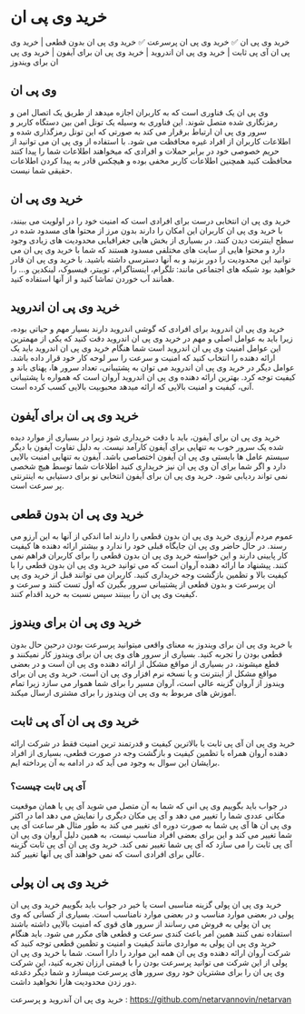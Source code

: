 # خرید وی پی ان
خرید وی پی ان ✅ خرید وی پی ان پرسرعت ✅ خرید وی پی ان بدون قطعی | خرید وی پی ان آی پی ثابت | خرید وی پی ان اندروید | خرید وی پی ان برای آیفون | خرید وی پی ان برای ویندوز
## وی پی ان
وی پی ان یک فناوری است که به کاربران اجازه میدهد از طریق یک اتصال امن و رمزنگاری شده متصل شوند. این فناوری به وسیله یک تونل امن بین دستگاه کاربر و سرور وی پی ان ارتباط برقرار می کند به صورتی که این تونل رمزگذاری شده و اطلاعات کاربران از افراد غیره محافظت می شود. با استفاده از وی پی ان می توانید از حریم خصوصی خود در برابر حملات و افرادی که میخواهند اطلاعات شما را پیدا کنند محافظت کنید همچنین اطلاعات کاربر مخفی بوده و هیچکس قادر به پیدا کردن اطلاعات حقیقی شما نیست.
## خرید وی پی ان
خرید وی پی ان انتخابی درست برای افرادی است که امنیت خود را در اولویت می بینند، با خرید وی پی ان کاربران این امکان را دارند بدون مرز از محتوا های مسدود شده در سطح اینترنت دیدن کنند. در بسیاری از بخش هایی جغرافیایی محدودیت های زیادی وجود دارد و محتوا هایی از سایت های مختلفی مسدود هستند که شما با خرید وی پی ان می توانید این محدودیت را دور بزنید و به آنها دسترسی داشته باشید. با خرید وی پی ان قادر خواهید بود شبکه های اجتماعی مانند: تلگرام، اینستاگرام، توییتر، فیسبوک، لینکدین و... را همانند آب خوردن تماشا کنید و از آنها استفاده کنید.
## خرید وی پی ان اندروید
خرید وی پی ان اندروید برای افرادی که گوشی اندروید دارند بسیار مهم و حیاتی بوده، زیرا باید به عوامل اصلی و مهم در خرید وی پی ان اندروید دقت کنید که یکی از مهمترین این عوامل امنیت وی پی ان اندروید است شما هنگام خرید وی پی ان اندروید باید یک ارائه دهنده را انتخاب کنید که امنیت و سرعت را سر لوحه کار خود قرار داده باشد. عوامل دیگر در خرید وی پی ان اندروید می توان به پشتیبانی، تعداد سرور ها، پهنای باند و کیفیت توجه کرد. بهترین ارائه دهنده وی پی ان اندروید آروان است که همواره با پشتیبانی آنی، کیفیت و امنیت بالایی که ارائه میدهد محبوبیت بالایی کسب کرده است.
## خرید وی پی ان برای آیفون
خرید وی پی ان برای آیفون، باید با دقت خریداری شود زیرا در بسیاری از موارد دیده شده یک سرور خوب به تنهایی برای آیفون کارآمد نیست. به دلیل تفاوت آیفون با دیگر سیستم عامل ها بایستی وی پی ان آیفون اختصاصی باشد. آیفون به تنهایی امنیت بالایی دارد و اگر شما برای آن وی پی ان نیز خریداری کنید اطلاعات شما توسط هیچ شخصی نمی تواند ردیابی شود. خرید وی پی ان برای آیفون انتخابی نو برای دستیابی به اینترنتی پر سرعت است.
## خرید وی پی ان بدون قطعی 
عموم مردم آرزوی خرید وی پی ان بدون قطعی را دارند اما اندکی از آنها به این آرزو می رسند. در حال حاضر وی پی ان جایگاه قبلی خود را ندارد و بیشتر ارائه دهنده ها کیفیت کار پایینی دارند و این خواسته خرید وی پی ان بدون قطعی را برای کاربران فراهم نمی کنند. پیشنهاد ما ارائه دهنده آروان است که می توانید خرید وی پی ان بدون قطعی را با کیفیت بالا و تظمین بازگشت وجه خریداری کنید. کاربران می توانند قبل از خرید وی پی ان پرسرعت و بدون قطعی از پشتیبانی سرور بگیرن که اول تست کنند و سرعت و کیفیت وی پی ان را ببینند سپس نسبت به خرید اقدام کنند.
## خرید وی پی ان برای ویندوز
با خرید وی پی ان برای ویندوز به معنای واقعی میتوانید پرسرعت بودن درحین حال بدون قطعی بودن را تجربه کنید. بسیاری از سرور های وی پی ان برای ویندوز کار نمیکنند و قطع میشوند، در بسیاری از مواقع مشکل از ارائه دهنده وی پی ان است و در بعضی مواقع مشکل از اینترنت و یا نسخه نرم افزار وی پی ان است. خرید وی پی ان برای ویندوز از آروان گزینه عالی است، آروان مسیر را برای شما هموار می سازد زیرا تمام آموزش های مربوط به وی پی ان ویندوز را برای مشتری ارسال میکند.
## خرید وی پی ان آی پی ثابت
خرید وی پی ان آی پی ثابت با بالاترین کیفیت و قدرتمند ترین امنیت فقط در شرکت ارائه دهنده آروان همراه با تظمین کیفیت و بازگشت وجه در صورت قطعی، بسیاری از افراد برایشان این سوال به وجود می آید که در ادامه به آن پرداخته ایم.
### آی پی ثابت چیست؟
در جواب باید بگوییم وی پی انی که شما به آن متصل می شوید آی پی یا همان موقعیت مکانی عددی شما را تغییر می دهد و آی پی مکان دیگری را نمایش می دهد اما در اکثر وی پی ان ها آی پی شما به صورت دوره ای تغییر می کند به طور مثال هر ساعت آی پی شما تغییر می کند و این برای بعضی افراد مناسب نیست، به همین دلیل آروان وی پی ان آی پی ثابت را می سازد که آی پی شما تغییر نمی کند. خرید وی پی ان آی پی ثابت گزینه عالی برای افرادی است که نمی خواهند آی پی آنها تغییر کند.
## خرید وی پی ان پولی
خرید وی پی ان پولی گزینه مناسبی است یا خیر در جواب باید بگوییم خرید وی پی ان پولی در بعضی موارد مناسب و در بعضی موارد نامناسب است. بسیاری از کسانی که وی پی ان پولی به فروش می رسانند از سرور های قوی که امنیت بالایی داشته باشند استفاده نمی کنند همین امر باعث کندی سرعت و قطعی های مکرر می شود. باید هنگام خرید وی پی ان پولی به مواردی مانند کیفیت و امنیت و تظمین قطعی توجه کنید که شرکت آروان ارائه دهنده وی پی ان همه این موارد را دارا است. شما با خرید وی پی ان پولی از این شرکت می توانید پرسرعت بودن را با قیمتی ارزان تجربه کنید، این شرکت وی پی ان را برای مشتریان خود روی سرور های پرسرعت میسازد و شما دیگر دغدغه دور زدن محدودیت هارا نخواهید داشت.

خرید وی پی ان آندروید و پرسرعت : https://github.com/netarvannovin/netarvan
